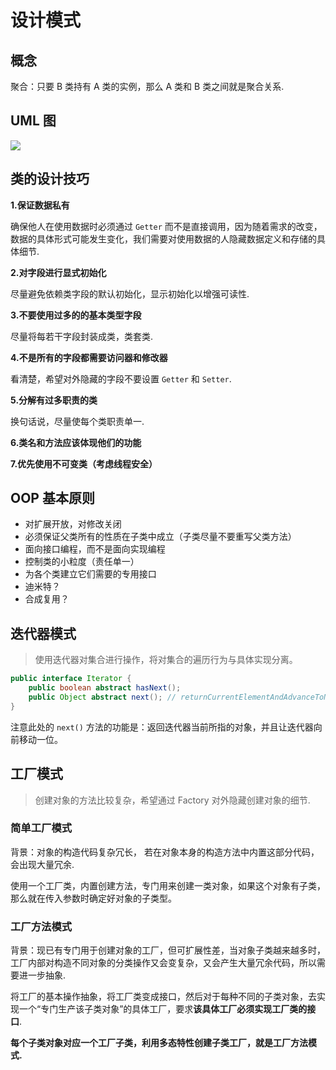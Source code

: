 # 设计模式

## 概念

聚合：只要 B 类持有 A 类的实例，那么 A 类和 B 类之间就是聚合关系.

## UML 图

![](https://cjpark-1304138896.cos.ap-guangzhou.myqcloud.com/note_img/image-20210702204422331.png)

## 类的设计技巧

**1.保证数据私有**

确保他人在使用数据时必须通过 `Getter` 而不是直接调用，因为随着需求的改变，数据的具体形式可能发生变化，我们需要对使用数据的人隐藏数据定义和存储的具体细节.

**2.对字段进行显式初始化**

尽量避免依赖类字段的默认初始化，显示初始化以增强可读性.

**3.不要使用过多的的基本类型字段**

尽量将每若干字段封装成类，类套类.

**4.不是所有的字段都需要访问器和修改器**

看清楚，希望对外隐藏的字段不要设置 `Getter` 和 `Setter`.

**5.分解有过多职责的类**

换句话说，尽量使每个类职责单一.

**6.类名和方法应该体现他们的功能**

**7.优先使用不可变类（考虑线程安全）**

## OOP 基本原则

+ 对扩展开放，对修改关闭
+ 必须保证父类所有的性质在子类中成立（子类尽量不要重写父类方法）
+ 面向接口编程，而不是面向实现编程
+ 控制类的小粒度（责任单一）
+ 为各个类建立它们需要的专用接口
+ 迪米特？
+ 合成复用？

## 迭代器模式

> 使用迭代器对集合进行操作，将对集合的遍历行为与具体实现分离。

```java
public interface Iterator {
    public boolean abstract hasNext();
    public Object abstract next(); // returnCurrentElementAndAdvanceToNextPosition
}
```

注意此处的 `next()` 方法的功能是：返回迭代器当前所指的对象，并且让迭代器向前移动一位。

## 工厂模式

> 创建对象的方法比较复杂，希望通过 Factory 对外隐藏创建对象的细节.

### 简单工厂模式

背景：对象的构造代码复杂冗长， 若在对象本身的构造方法中内置这部分代码，会出现大量冗余.

使用一个工厂类，内置创建方法，专门用来创建一类对象，如果这个对象有子类，那么就在传入参数时确定好对象的子类型。

### 工厂方法模式

背景：现已有专门用于创建对象的工厂，但可扩展性差，当对象子类越来越多时，工厂内部对构造不同对象的分类操作又会变复杂，又会产生大量冗余代码，所以需要进一步抽象.

将工厂的基本操作抽象，将工厂类变成接口，然后对于每种不同的子类对象，去实现一个“专门生产该子类对象”的具体工厂，要求**该具体工厂必须实现工厂类的接口**.

**每个子类对象对应一个工厂子类，利用多态特性创建子类工厂，就是工厂方法模式.**

